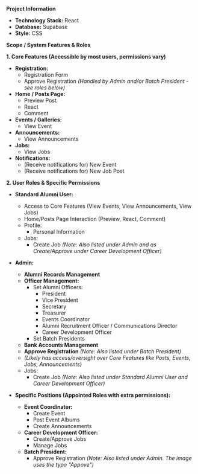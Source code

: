 **Project Information**

*   **Technology Stack:** React
*   **Database:** Supabase
*   **Style:** CSS

**Scope / System Features & Roles**

**1. Core Features (Accessible by most users, permissions vary)**

*   **Registration:**
    *   Registration Form
    *   Approve Registration *(Handled by Admin and/or Batch President - see roles below)*
*   **Home / Posts Page:**
    *   Preview Post
    *   React
    *   Comment
*   **Events / Galleries:**
    *   View Event
*   **Announcements:**
    *   View Announcements
*   **Jobs:**
    *   View Jobs
*   **Notifications:**
    *   (Receive notifications for) New Event
    *   (Receive notifications for) New Job Post

**2. User Roles & Specific Permissions**

*   **Standard Alumni User:**
    *   Access to Core Features (View Events, View Announcements, View Jobs)
    *   Home/Posts Page Interaction (Preview, React, Comment)
    *   Profile:
        *   Personal Information
    *   Jobs:
        *   Create Job *(Note: Also listed under Admin and as Create/Approve under Career Development Officer)*

*   **Admin:**
    *   **Alumni Records Management**
    *   **Officer Management:**
        *   Set Alumni Officers:
            *   President
            *   Vice President
            *   Secretary
            *   Treasurer
            *   Events Coordinator
            *   Alumni Recruitment Officer / Communications Director
            *   Career Development Officer
        *   Set Batch Presidents
    *   **Bank Accounts Management**
    *   **Approve Registration** *(Note: Also listed under Batch President)*
    *   *(Likely has access/oversight over Core Features like Posts, Events, Jobs, Announcements)*
    *   Jobs:
        *   Create Job *(Note: Also listed under Standard Alumni User and Career Development Officer)*

*   **Specific Positions (Appointed Roles with extra permissions):**
    *   **Event Coordinator:**
        *   Create Event
        *   Post Event Albums
        *   Create Announcements
    *   **Career Development Officer:**
        *   Create/Approve Jobs
        *   Manage Jobs
    *   **Batch President:**
        *   Approve Registration *(Note: Also listed under Admin. The image uses the typo "Appove")*